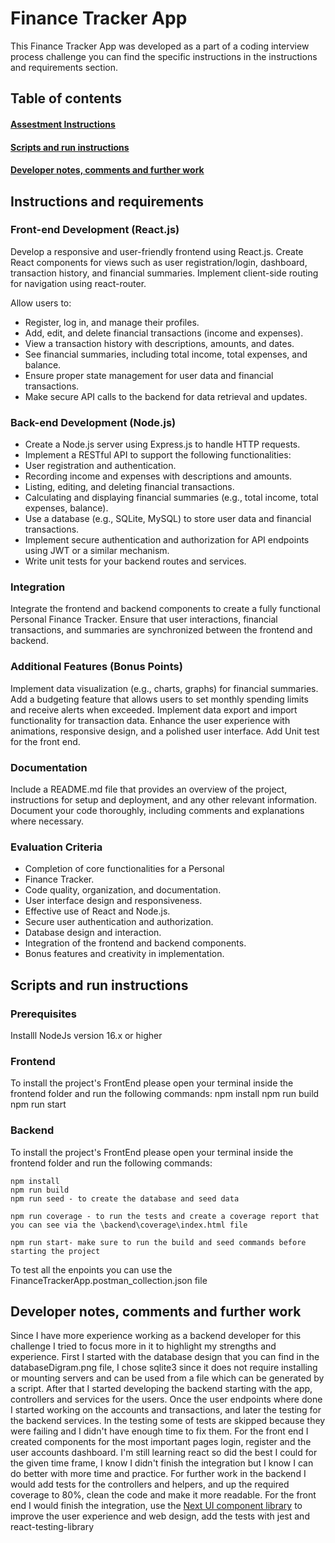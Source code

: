 # Finance Tracker App

This Finance Tracker App was developed as a part of a coding interview process challenge you can find the specific instructions in the instructions and requirements section.

## Table of contents

#### [Assestment Instructions](#instructions)

#### [Scripts and run instructions](#scriptsAndRunInstructions)

#### [Developer notes, comments and further work](#developerComments)

<a name="instructions"></a>

## Instructions and requirements

### Front-end Development (React.js)

Develop a responsive and user-friendly frontend using React.js.
Create React components for views such as user registration/login, dashboard, transaction history, and financial summaries.
Implement client-side routing for navigation using react-router.

Allow users to:

- Register, log in, and manage their profiles.
- Add, edit, and delete financial transactions (income and expenses).
- View a transaction history with descriptions, amounts, and dates.
- See financial summaries, including total income, total expenses, and balance.
- Ensure proper state management for user data and financial transactions.
- Make secure API calls to the backend for data retrieval and updates.

### Back-end Development (Node.js)

- Create a Node.js server using Express.js to handle HTTP requests.
- Implement a RESTful API to support the following functionalities:
- User registration and authentication.
- Recording income and expenses with descriptions and amounts.
- Listing, editing, and deleting financial transactions.
- Calculating and displaying financial summaries (e.g., total income, total expenses, balance).
- Use a database (e.g., SQLite, MySQL) to store user data and financial transactions.
- Implement secure authentication and authorization for API endpoints using JWT or a similar mechanism.
- Write unit tests for your backend routes and services.

### Integration

Integrate the frontend and backend components to create a fully functional Personal Finance Tracker.
Ensure that user interactions, financial transactions, and summaries are synchronized between the frontend and backend.

### Additional Features (Bonus Points)

Implement data visualization (e.g., charts, graphs) for financial summaries.
Add a budgeting feature that allows users to set monthly spending limits and receive alerts when exceeded.
Implement data export and import functionality for transaction data.
Enhance the user experience with animations, responsive design, and a polished user interface.
Add Unit test for the front end.

### Documentation

Include a README.md file that provides an overview of the project, instructions for setup and deployment, and any other relevant information.
Document your code thoroughly, including comments and explanations where necessary.

### Evaluation Criteria

- Completion of core functionalities for a Personal 
- Finance Tracker.
- Code quality, organization, and documentation.
- User interface design and responsiveness.
- Effective use of React and Node.js.
- Secure user authentication and authorization.
- Database design and interaction.
- Integration of the frontend and backend components.
- Bonus features and creativity in implementation.

<a name="scriptsAndRunInstructions"></a>

## Scripts and run instructions

### Prerequisites

Installl NodeJs version 16.x or higher
### Frontend

To install the project's FrontEnd please open your terminal inside the frontend folder and run the following commands:
    npm install
    npm run build
    npm run start

### Backend

To install the project's FrontEnd please open your terminal inside the frontend folder and run the following commands:

    npm install
    npm run build
    npm run seed - to create the database and seed data

    npm run coverage - to run the tests and create a coverage report that you can see via the \backend\coverage\index.html file
    
    npm run start- make sure to run the build and seed commands before starting the project

To test all the enpoints you can use the FinanceTrackerApp.postman_collection.json file

<a name="developerComments"></a>

## Developer notes, comments and further work

Since I have more experience working as a backend developer for this challenge I tried to focus more in it to highlight my strengths and experience. First I started with the database design that you can find in the databaseDigram.png file, I chose sqlite3 since it does not require installing or mounting servers and can be used from a file which can be generated by a script. After that I started developing the backend starting with the app, controllers and services for the users.
Once the user endpoints where done I started working on the accounts and transactions, and later the testing for the backend services. In the testing some of tests are skipped because they were failing and I didn't have enough time to fix them.
For the front end I created components for the most important pages login, register and the user accounts dashboard. I'm still learning react so did the best I could for the given time frame, I know I didn't finish the integration but I know I can do better with more time and practice.
For further work in the backend I would add tests for the controllers and helpers, and up the required coverage to 80%, clean the code and make it more readable.
For the front end I would finish the integration, use the [Next UI component library](https://nextui.org/docs/guide/installation) to improve the user experience and web design, add the tests with jest and react-testing-library